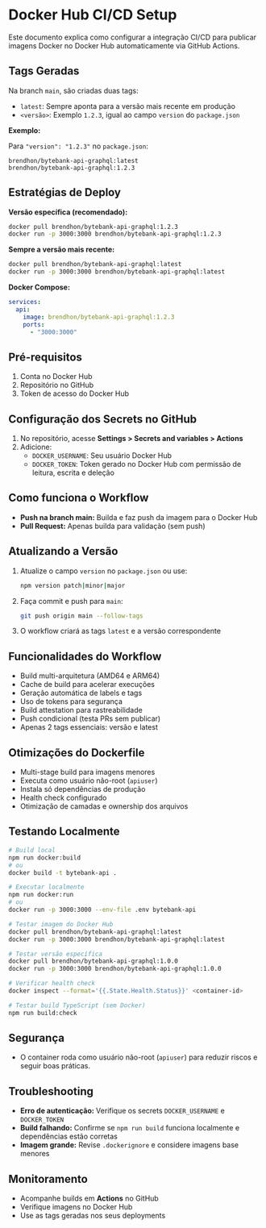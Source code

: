 # Docker Hub CI/CD Setup

Este documento explica como configurar a integração CI/CD para publicar imagens Docker no Docker Hub automaticamente via GitHub Actions.

## Tags Geradas

Na branch `main`, são criadas duas tags:
- `latest`: Sempre aponta para a versão mais recente em produção
- `<versão>`: Exemplo `1.2.3`, igual ao campo `version` do `package.json`

**Exemplo:**  

Para `"version": "1.2.3"` no `package.json`:

```
brendhon/bytebank-api-graphql:latest
brendhon/bytebank-api-graphql:1.2.3
```

## Estratégias de Deploy

**Versão específica (recomendado):**
```bash
docker pull brendhon/bytebank-api-graphql:1.2.3
docker run -p 3000:3000 brendhon/bytebank-api-graphql:1.2.3
```

**Sempre a versão mais recente:**
```bash
docker pull brendhon/bytebank-api-graphql:latest
docker run -p 3000:3000 brendhon/bytebank-api-graphql:latest
```

**Docker Compose:**
```yaml
services:
  api:
    image: brendhon/bytebank-api-graphql:1.2.3
    ports:
      - "3000:3000"
```

## Pré-requisitos

1. Conta no Docker Hub
2. Repositório no GitHub
3. Token de acesso do Docker Hub

## Configuração dos Secrets no GitHub

1. No repositório, acesse **Settings > Secrets and variables > Actions**
2. Adicione:
   - `DOCKER_USERNAME`: Seu usuário Docker Hub
   - `DOCKER_TOKEN`: Token gerado no Docker Hub com permissão de leitura, escrita e deleção

## Como funciona o Workflow

- **Push na branch main:** Builda e faz push da imagem para o Docker Hub
- **Pull Request:** Apenas builda para validação (sem push)

## Atualizando a Versão

1. Atualize o campo `version` no `package.json` ou use:
   ```bash
   npm version patch|minor|major
   ```
2. Faça commit e push para `main`:
   ```bash
   git push origin main --follow-tags
   ```
3. O workflow criará as tags `latest` e a versão correspondente

## Funcionalidades do Workflow

- Build multi-arquitetura (AMD64 e ARM64)
- Cache de build para acelerar execuções
- Geração automática de labels e tags
- Uso de tokens para segurança
- Build attestation para rastreabilidade
- Push condicional (testa PRs sem publicar)
- Apenas 2 tags essenciais: versão e latest

## Otimizações do Dockerfile

- Multi-stage build para imagens menores
- Executa como usuário não-root (`apiuser`)
- Instala só dependências de produção
- Health check configurado
- Otimização de camadas e ownership dos arquivos

## Testando Localmente

```bash
# Build local
npm run docker:build
# ou
docker build -t bytebank-api .

# Executar localmente
npm run docker:run
# ou
docker run -p 3000:3000 --env-file .env bytebank-api

# Testar imagem do Docker Hub
docker pull brendhon/bytebank-api-graphql:latest
docker run -p 3000:3000 brendhon/bytebank-api-graphql:latest

# Testar versão específica
docker pull brendhon/bytebank-api-graphql:1.0.0
docker run -p 3000:3000 brendhon/bytebank-api-graphql:1.0.0

# Verificar health check
docker inspect --format='{{.State.Health.Status}}' <container-id>

# Testar build TypeScript (sem Docker)
npm run build:check
```

## Segurança

- O container roda como usuário não-root (`apiuser`) para reduzir riscos e seguir boas práticas.

## Troubleshooting

- **Erro de autenticação:** Verifique os secrets `DOCKER_USERNAME` e `DOCKER_TOKEN`
- **Build falhando:** Confirme se `npm run build` funciona localmente e dependências estão corretas
- **Imagem grande:** Revise `.dockerignore` e considere imagens base menores

## Monitoramento

- Acompanhe builds em **Actions** no GitHub
- Verifique imagens no Docker Hub
- Use as tags geradas nos seus deployments

